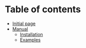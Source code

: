 # Table of contents

* [Initial page](README.md)
* [Manual](manual/README.md)
  * [Installation](manual/installation.md)
  * [Examples](manual/examples.md)

